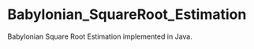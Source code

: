 Babylonian_SquareRoot_Estimation
================================

Babylonian Square Root Estimation implemented in Java.
